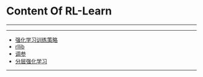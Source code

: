 # Content Of RL-Learn
****
****
  - [强化学习训练策略](0.强化学习训练策略.md)
  - [rllib](1.rllib.md)
  - [调参](2.调参.md)
  - [分层强化学习](3.分层强化学习.md)
****
